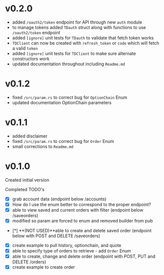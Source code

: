 # v0.2.0
- added `/oauth2/token` endpoint for API through new `auth` module
- to manage tokens added `TDauth` struct along with functions to use `/oauth2/token` endpoint
- added `[ignore]` unit tests for `TDauth` to validate that fetch token works
- `TDClient` can now be created with `refresh_token` or `code` which will fetch a valid `token`
- added `[ignore]` unit tests for `TDClient` to make sure alternate constructors work
- updated documentation throughout including `Readme.md`


# v0.1.2

- fixed `/src/param.rs` to correct bug for `OptionChain` Enum
- updated documentation OptionChain parameters


# v0.1.1

- added disclaimer
- fixed `/src/param.rs` to correct bug for `Order` Enum
- small corrections to `Readme.md`


# v0.1.0

Created initial version 

Completed TODO's
- [X] grab account data (endpoint below /accounts)
- [X] How do I use the enum better to correspond to the proper endpoint?
- [X] able to view saved and current orders with filter (endpoint below /saveorders)
- [X] modified so param are forced to enum and removed builder from pub
- [*] **(NOT USED)**able to create and delete saved order  (endpoint below with POST and DELETE /saveorders)
- [X] create example to pull history, optionchain, and quote
- [X] able to specify type of orders to retrieve - add `Order` Enum
- [X] able to create, change and delete order (endpoint with POST, PUT and DELETE /orders)
- [X] create example to create order